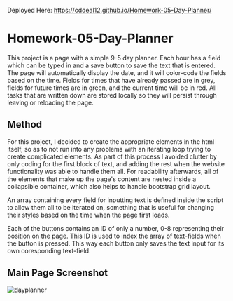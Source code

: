 Deployed Here: https://cddeal12.github.io/Homework-05-Day-Planner/

# Homework-05-Day-Planner
This project is a page with a simple 9-5 day planner. Each hour has a field which can be typed in and a save button to save the text that is entered. The page will automatically display the date, and it will color-code the fields based on the time. Fields for times that have already passed are in grey, fields for future times are in green, and the current time will be in red. All tasks that are written down are stored locally so they will persist through leaving or reloading the page.

## Method
For this project, I decided to create the appropriate elements in the html itself, so as to not run into any problems with an iterating loop trying to create complicated elements. As part of this process I avoided clutter by only coding for the first block of text, and adding the rest when the website functionality was able to handle them all. For readability afterwards, all of the elements that make up the page's content are nested inside a collapsible container, which also helps to handle bootstrap grid layout. 

An array containing every field for inputting text is defined inside the script to allow them all to be iterated on, something that is useful for changing their styles based on the time when the page first loads.

Each of the buttons contains an ID of only a number, 0-8 representing their position on the page. This ID is used to index the array of text-fields when the button is pressed. This way each button only saves the text input for its own coresponding text-field.

## Main Page Screenshot
![dayplanner](https://user-images.githubusercontent.com/70077316/111221661-06c48e00-8598-11eb-8a30-aa6398d2fed8.png)
